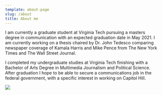 ```yaml
---
template: about-page
slug: /about
title: About me
---
```

I am currently a graduate student at Virginia Tech pursuing a masters degree in communication with an expected graduation date in May 2021. I am currently working on a thesis chaired by Dr. John Tedesco comparing newspaper coverage of Kamala Harris and Mike Pence from The New York Times and The Wall Street Journal.

I completed my undergraduate studies at Virginia Tech finishing with a Bachelor of Arts Degree in Multimedia Journalism and Political Science. After graduation I hope to be able to secure a communications job in the federal government, with a specific interest in working on Capitol Hill. 

![](/assets/graduation-pic.jpg)